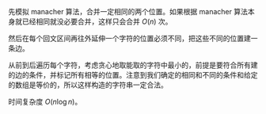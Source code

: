 先模拟 manacher 算法，合并一定相同的两个位置。如果根据 manacher 算法本身就已经相同就没必要合并，这样只会合并 $O(n)$ 次。

然后在每个回文区间再往外延伸一个字符的位置必须不同，把这些不同的位置建一条边。

从前到后遍历每个字符，考虑贪心地取能取的字符中最小的，前提是要符合所有建的边的条件，并标记所有相等的位置。注意到我们确定的相同和不同的条件和给定的数组是等价的，所以这样构造的字符串一定合法。

时间复杂度 $O(n\log n)$。
